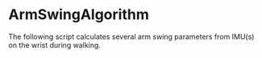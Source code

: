 # ArmSwingAlgorithm
The following script calculates several arm swing parameters from IMU(s) on the wrist during walking.
